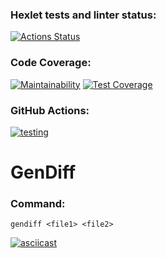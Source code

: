 ### Hexlet tests and linter status:
[![Actions Status](https://github.com/Zyrael/frontend-project-lvl2/workflows/hexlet-check/badge.svg)](https://github.com/Zyrael/frontend-project-lvl2/actions)
### Code Coverage:
[![Maintainability](https://api.codeclimate.com/v1/badges/e1e642886fbcbc900f37/maintainability)](https://codeclimate.com/github/Zyrael/frontend-project-lvl2/maintainability)
[![Test Coverage](https://api.codeclimate.com/v1/badges/e1e642886fbcbc900f37/test_coverage)](https://codeclimate.com/github/Zyrael/frontend-project-lvl2/test_coverage)
### GitHub Actions:
[![testing](https://github.com/Zyrael/frontend-project-lvl2/actions/workflows/testing.yml/badge.svg)](https://github.com/Zyrael/frontend-project-lvl2/actions/workflows/testing.yml)

# GenDiff

### Command:
```console
gendiff <file1> <file2>
```
[![asciicast](https://asciinema.org/a/krUOOI2eTmxMLrEtf6Q3eBuAL.svg)](https://asciinema.org/a/krUOOI2eTmxMLrEtf6Q3eBuAL)